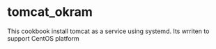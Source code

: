 # tomcat_okram

This cookbook install tomcat as a service using systemd. Its wrriten to support CentOS platform
